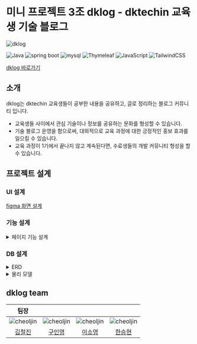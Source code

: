 # 미니 프로젝트 3조 dklog - dktechin 교육생 기술 블로그

![dklog](https://github.com/dklog-team/dklog/assets/52393564/e18913d9-4f36-4172-b22a-6a083b90fb0e)

![Java](https://img.shields.io/badge/java-%23ED8B00.svg?style=for-the-badge&logo=openjdk&logoColor=white)
![spring boot](https://img.shields.io/badge/Spring_Boot-F2F4F9?style=for-the-badge&logo=spring-boot)
![mysql](https://img.shields.io/badge/MySQL-005C84?style=for-the-badge&logo=mysql&logoColor=white)
![Thymeleaf](https://img.shields.io/badge/Thymeleaf-%23005C0F.svg?style=for-the-badge&logo=Thymeleaf&logoColor=white)![]()
![JavaScript](https://img.shields.io/badge/javascript-%23323330.svg?style=for-the-badge&logo=javascript&logoColor=%23F7DF1E)
![TailwindCSS](https://img.shields.io/badge/tailwindcss-%2338B2AC.svg?style=for-the-badge&logo=tailwind-css&logoColor=white)

[dklog 바로가기](http://www.dklog.kr)

## 소개

dklog는 dktechin 교육생들이 공부한 내용을 공유하고, 글로 정리하는 블로그 커뮤니티 입니다.
- 교육생들 사이에서 관심 기술이나 정보를 공유하는 문화를 형성할 수 있습니다.
- 기술 블로그 운영을 함으로써, 대외적으로 교육 과정에 대한 긍정적인 홍보 효과를 일으킬 수 있습니다.
- 교육 과정이 1기에서 끝나지 않고 계속된다면, 수료생들의 개발 커뮤니티 형성을 할 수 있습니다.

## 프로젝트 설계

### UI 설계

[figma 화면 설계](https://www.figma.com/file/1enoUrAN5LssOpjAx5WzhC/dk-log?type=design&node-id=0-1&t=12RYdADNFzePGb40-0)

### 기능 설계

<details>
    <summary>페이지 기능 설계</summary>
    <img src="https://github.com/dklog-team/dklog/assets/52393564/304668ca-5472-48ce-b094-47780b0eccd1"/>
</details>

### DB 설계

<details>
  <summary>ERD</summary>
  <img src="https://github.com/dklog-team/dklog/assets/52393564/60d99694-bde6-456f-9363-570a6b528d6e"/>
</details>

<details>
  <summary>물리 모델</summary>
  <img src="https://github.com/dklog-team/dklog/assets/52393564/b3fbe4f7-f559-435f-bd6b-ad497209cec3"/>
</details>

## dklog team

|                                 팀장                                  |                                                                     |                                                                      |                                                                     |
|:-------------------------------------------------------------------:|:-------------------------------------------------------------------:|:--------------------------------------------------------------------:|:-------------------------------------------------------------------:|
|  ![cheoljin](https://avatars.githubusercontent.com/u/52393564?v=4)  | ![cheoljin](https://avatars.githubusercontent.com/u/111550787?v=4)  |  ![cheoljin](https://avatars.githubusercontent.com/u/126841515?v=4)  | ![cheoljin](https://avatars.githubusercontent.com/u/113760476?v=4)  |
|              [김철진](https://www.github.com/cheoljin408)              |               [구인영](https://www.github.com/9noeyni9)                |              [이소영](https://www.github.com/sylee990205)               |            [한승현](https://www.github.com/hanseunghyeon1)             |



